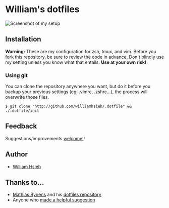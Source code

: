 # William's dotfiles
![Screenshot of my setup](https://raw.githubusercontent.com/williamhsieh/.dotfile/pic.png)

## Installation
**Warning:** These are my configuration for zsh, tmux, and vim. Before you fork this repository, be sure to review the code in advance. Don't blindly use my setting unless you know what that entails. __Use at your own risk!__

### Using git
You can clone the repository anywhere you want, but do it before you backup your previous settings (eg: .vimrc, .zshrc...), the process will overwrite those files.

```
$ git clone "http://github.com/williamhsieh/.dotfile" && ./.dotfile/init
```

## Feedback

Suggestions/improvements [welcome!](https://github.com/mathiasbynens/dotfiles/issues)!

## Author
* [William Hsieh](https://github.com/williamhsieh/) 

## Thanks to…

* [Mathias Bynens](https://mathiasbynens.be/) and his [dotfiles repository](https://github.com/mathiasbynens/dotfiles/)
* Anyone who  [made a helpful suggestion](https://github.com/mathiasbynens/dotfiles/issues)
